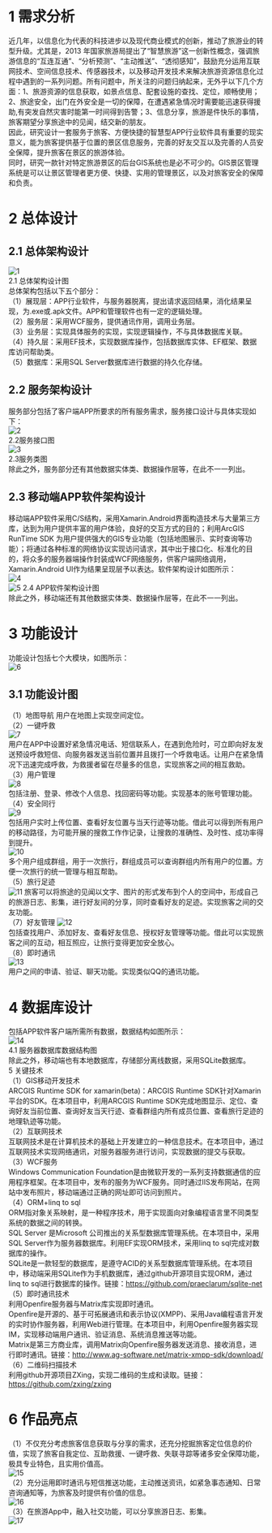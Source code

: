# 1 需求分析
  近几年，以信息化为代表的科技进步以及现代商业模式的创新，推动了旅游业的转型升级。尤其是，2013 年国家旅游局提出了“智慧旅游”这一创新性概念，强调旅游信息的“互连互通”、“分析预测”、“主动推送”、“透彻感知”，鼓励充分运用互联网技术、空间信息技术、传感器技术，以及移动开发技术来解决旅游资源信息化过程中遇到的一系列问题。所有问题中，所关注的问题归纳起来，无外乎以下几个方面：1、旅游资源的信息获取，如景点信息、配套设施的查找、定位，顺畅使用；2、旅途安全，出门在外安全是一切的保障，在遭遇紧急情况时需要能迅速获得援助,有突发自然灾害时能第一时间得到告警；3、信息分享，旅游是件快乐的事情，旅客期望分享旅途中的见闻，结交新的朋友。      
  因此，研究设计一套服务于旅客、方便快捷的智慧型APP行业软件具有重要的现实意义，能为旅客提供基于位置的景区信息服务，完善的好友交互以及完善的人员安全保障，提升旅客在景区的旅游体验。	
  同时，研究一款针对特定旅游景区的后台GIS系统也是必不可少的。GIS景区管理系统是可以让景区管理者更方便、快捷、实用的管理景区，以及对旅客安全的保障和负责。       
# 2 总体设计
## 2.1 总体架构设计
 ![1](https://cloud.githubusercontent.com/assets/19277908/21892282/021328d6-d911-11e6-9785-5cd018a43b8e.png)   
                                               2.1 总体架构设计图        
	总体架构包括以下五个部分：   
（1）展现层：APP行业软件，与服务器脱离，提出请求返回结果，消化结果呈现，为.exe或.apk文件。APP和管理软件也有一定的逻辑处理。     
（2）服务层：采用WCF服务，提供通讯作用，调用业务层。    
（3）业务层：实现具体服务的实现，实现逻辑操作，不与具体数据库关联。       
（4）持久层：采用EF技术，实现数据库操作，包括数据库实体、EF框架、数据库访问帮助类。       
（5）数据库：采用SQL Server数据库进行数据的持久化存储。     
## 2.2 服务架构设计   
服务部分包括了客户端APP所要求的所有服务需求，服务接口设计与具体实现如下：	
 ![2](https://cloud.githubusercontent.com/assets/19277908/21892285/0299fad2-d911-11e6-995c-cbe98ddaa899.png)    
                                                2.2服务接口图          
 ![3](https://cloud.githubusercontent.com/assets/19277908/21892286/02d578d2-d911-11e6-8e1b-28b1bc1e312f.png)       
                                                2.3服务类图      
除此之外，服务部分还有其他数据实体类、数据操作层等，在此不一一列出。         
## 2.3 移动端APP软件架构设计   
移动端APP软件采用C/S结构，采用Xamarin.Android界面构造技术与大量第三方库，达到为用户提供丰富的用户体验，良好的交互方式的目的；利用ArcGIS RunTime SDK 为用户提供强大的GIS专业功能（包括地图展示、实时查询等功能）；将通过各种标准的网络协议实现访问请求，其中出于接口化、标准化的目的，将众多的服务器端操作封装成WCF网络服务，供客户端网络调用，Xamarin.Android UI作为结果呈现层予以表达。软件架构设计如图所示：       	
  ![4](https://cloud.githubusercontent.com/assets/19277908/21892287/02d70db4-d911-11e6-85df-b2a1500e470b.png)       
  ![5](https://cloud.githubusercontent.com/assets/19277908/21892288/02d754ea-d911-11e6-92be-0a3e0d5ac505.png)
                                                2.4 APP软件架构设计图       
	除此之外，移动端还有其他数据实体类、数据操作层等，在此不一一列出。        
# 3 功能设计   
功能设计包括七个大模块，如图所示：  	   
 ![6](https://cloud.githubusercontent.com/assets/19277908/21892290/02d8f746-d911-11e6-8fa1-91c976731416.png)       
## 3.1 功能设计图
（1）地图导航 
	用户在地图上实现空间定位。    
（2）一键呼救     
  ![7](https://cloud.githubusercontent.com/assets/19277908/21892289/02d873d4-d911-11e6-8787-4eda24eb0b81.png)    
	用户在APP中设置好紧急情况电话、短信联系人，在遇到危险时，可立即向好友发送预设呼救短信、向服务器发送当前位置并且拨打一个呼救电话。让用户在紧急情况下迅速完成呼救，为救援者留在尽量多的信息，实现旅客之间的相互救助。    
（3）用户管理    
  ![8](https://cloud.githubusercontent.com/assets/19277908/21892580/7875fc50-d912-11e6-8a44-f658c6370f1a.png)  
	包括注册、登录、修改个人信息、找回密码等功能。实现基本的账号管理功能。   
（4）安全同行    
  ![9](https://cloud.githubusercontent.com/assets/19277908/21892577/7870fc1e-d912-11e6-9c7c-d63c8eb88e24.png)    
	包括用户实时上传位置、查看好友位置与当天行迹等功能。借此可以得到所有用户的移动路径，为可能开展的搜救工作作记录，让搜救的准确性、及时性、成功率得到提升。   
    ![10](https://cloud.githubusercontent.com/assets/19277908/21892579/787515ce-d912-11e6-9cb4-c75abb706ef8.png)     
	多个用户组成群组，用于一次旅行，群组成员可以查询群组内所有用户的位置。方便一次旅行的统一管理与相互帮助。    
（5）旅行足迹    
    ![11](https://cloud.githubusercontent.com/assets/19277908/21892578/7873cc64-d912-11e6-8483-48f046c582bb.png)
	旅客可以将旅途的见闻以文字、图片的形式发布到个人的空间中，形成自己的旅游日志、影集，进行好友间的分享，同时查看好友的足迹。实现旅客之间的交友功能。     
（7）好友管理
    ![12](https://cloud.githubusercontent.com/assets/19277908/21892581/7888e612-d912-11e6-82cc-efe884289431.png)     
	包括查找用户、添加好友、查看好友信息、授权好友管理等功能。借此可以实现旅客之间的互动，相互照应，让旅行变得更加安全放心。     
（8）即时通讯     
    ![13](https://cloud.githubusercontent.com/assets/19277908/21892582/78bc31fc-d912-11e6-867b-b2c5b548bb17.png)      
	用户之间的申请、验证、聊天功能。实现类似QQ的通讯功能。     
# 4 数据库设计       
包括APP软件客户端所需所有数据，数据结构如图所示：	       
 ![14](https://cloud.githubusercontent.com/assets/19277908/21892583/78bc4b92-d912-11e6-863f-7c182362487d.png)        
                                           4.1 服务器数据库数据结构图      
	除此之外，移动端也有本地数据库，存储部分离线数据，采用SQLite数据库。        
5 关键技术      
（1）GIS移动开发技术         
	ARCGIS Runtime SDK for xamarin(beta)：ARCGIS Runtime SDK针对Xamarin平台的SDK。在本项目中，利用ARCGIS Runtime SDK完成地图显示、定位、查询好友当前位置、查询好友当天行迹、查看群组内所有成员位置、查看旅行足迹的地理轨迹等功能。     
（2）互联网技术     
	互联网技术是在计算机技术的基础上开发建立的一种信息技术。在本项目中，通过互联网技术实现网络通讯，对服务器服务进行访问，实现数据的提交与获取。   
（3）WCF服务      
	Windows Communication Foundation是由微软开发的一系列支持数据通信的应用程序框架。在本项目中，发布的服务为WCF服务。同时通过IIS发布网站，在网站中发布照片，移动端通过正确的网址即可访问到照片。     
（4）ORM+linq to sql       
	ORM指对象关系映射，是一种程序技术，用于实现面向对象编程语言里不同类型系统的数据之间的转换。	     
	SQL Server 是Microsoft 公司推出的关系型数据库管理系统。在本项目中，采用SQL Server作为服务器数据库。利用EF实现ORM技术，采用linq to sql完成对数据库的操作。    
	SQLite是一款轻型的数据库，是遵守ACID的关系型数据库管理系统。在本项目中，移动端采用SQLite作为手机数据库，通过github开源项目实现ORM，通过linq to sql进行数据库的操作。链接：https://github.com/praeclarum/sqlite-net    
（5）即时通讯技术    
	利用Openfire服务器与Matrix库实现即时通讯。     
	Openfire是开源的、基于可拓展通讯和表示协议(XMPP)、采用Java编程语言开发的实时协作服务器，利用Web进行管理。在本项目中，利用Openfire服务器实现IM，实现移动端用户通讯、验证消息、系统消息推送等功能。    
	Matrix是第三方商业库，调用Matrix向Openfire服务器发送消息、接收消息，进行即时通讯。链接：http://www.ag-software.net/matrix-xmpp-sdk/download/     
（6）二维码扫描技术     
	利用github开源项目ZXing，实现二维码的生成和读取。链接：https://github.com/zxing/zxing     
# 6 作品亮点   
（1）不仅充分考虑旅客信息获取与分享的需求，还充分挖掘旅客定位信息的价值，实现了旅客自我定位、互助救援、一键呼救、失联寻踪等诸多安全保障功能，极具专业特色，且实用价值高。     
   ![15](https://cloud.githubusercontent.com/assets/19277908/21892604/9f683aa8-d912-11e6-87b0-74dd501caa62.png)     
（2）充分运用即时通讯与短信推送功能，主动推送资讯，如紧急事态通知、日常咨询通知等，为旅客及时提供有价值的信息。     
   ![16](https://cloud.githubusercontent.com/assets/19277908/21892605/9fd9cf24-d912-11e6-8503-d1bfa0830348.png)     
（3）在旅游App中，融入社交功能，可以分享旅游日志、影集。     
   ![17](https://cloud.githubusercontent.com/assets/19277908/21892607/a017e566-d912-11e6-9dd1-850e7f606813.png)    
